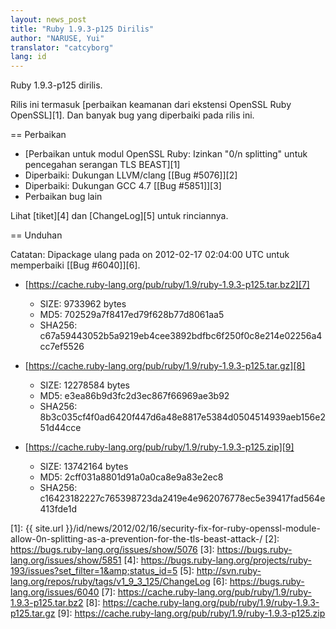 ```yaml
---
layout: news_post
title: "Ruby 1.9.3-p125 Dirilis"
author: "NARUSE, Yui"
translator: "catcyborg"
lang: id
---
```


Ruby 1.9.3-p125 dirilis.

Rilis ini termasuk [perbaikan keamanan dari ekstensi OpenSSL Ruby OpenSSL][1].
Dan banyak bug yang diperbaiki pada rilis ini.

== Perbaikan

* [Perbaikan untuk modul OpenSSL Ruby: Izinkan \"0/n splitting\" untuk pencegahan
  serangan TLS BEAST][1]
* Diperbaiki: Dukungan LLVM/clang [\[Bug #5076\]][2]
* Diperbaiki: Dukungan GCC 4.7 [\[Bug #5851\]][3]
* Perbaikan bug lain

Lihat [tiket][4] dan [ChangeLog][5] untuk rinciannya.

== Unduhan

Catatan: Dipackage ulang pada on 2012-02-17 02:04:00 UTC untuk memperbaiki [\[Bug #6040\]][6].

* [https://cache.ruby-lang.org/pub/ruby/1.9/ruby-1.9.3-p125.tar.bz2][7]

  * SIZE: 9733962 bytes
  * MD5: 702529a7f8417ed79f628b77d8061aa5
  * SHA256:
    c67a59443052b5a9219eb4cee3892bdfbc6f250f0c8e214e02256a4cc7ef5526

* [https://cache.ruby-lang.org/pub/ruby/1.9/ruby-1.9.3-p125.tar.gz][8]

  * SIZE: 12278584 bytes
  * MD5: e3ea86b9d3fc2d3ec867f66969ae3b92
  * SHA256:
    8b3c035cf4f0ad6420f447d6a48e8817e5384d0504514939aeb156e251d44cce

* [https://cache.ruby-lang.org/pub/ruby/1.9/ruby-1.9.3-p125.zip][9]

  * SIZE: 13742164 bytes
  * MD5: 2cff031a8801d91a0a0ca8e9a83e2ec8
  * SHA256:
    c16423182227c765398723da2419e4e962076778ec5e39417fad564e413fde1d



[1]: {{ site.url }}/id/news/2012/02/16/security-fix-for-ruby-openssl-module-allow-0n-splitting-as-a-prevention-for-the-tls-beast-attack-/
[2]: https://bugs.ruby-lang.org/issues/show/5076
[3]: https://bugs.ruby-lang.org/issues/show/5851
[4]: https://bugs.ruby-lang.org/projects/ruby-193/issues?set_filter=1&amp;status_id=5
[5]: http://svn.ruby-lang.org/repos/ruby/tags/v1_9_3_125/ChangeLog
[6]: https://bugs.ruby-lang.org/issues/6040
[7]: https://cache.ruby-lang.org/pub/ruby/1.9/ruby-1.9.3-p125.tar.bz2
[8]: https://cache.ruby-lang.org/pub/ruby/1.9/ruby-1.9.3-p125.tar.gz
[9]: https://cache.ruby-lang.org/pub/ruby/1.9/ruby-1.9.3-p125.zip
